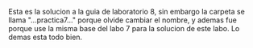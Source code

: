 Esta es la solucion a la guia de laboratorio 8, sin embargo la carpeta se llama "...practica7..." porque olvide cambiar el nombre, 
y ademas fue porque use la misma base del labo 7 para la solucion de este labo. 
Lo demas esta todo bien. 
